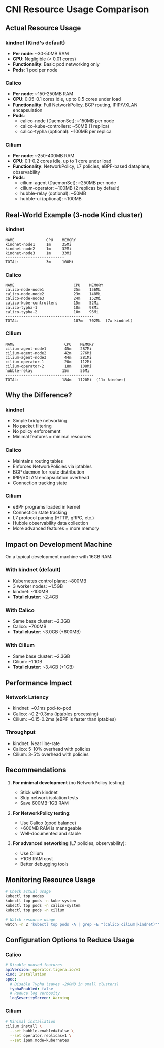 # CNI Resource Usage Comparison

## Actual Resource Usage

### kindnet (Kind's default)
- **Per node**: ~30-50MB RAM
- **CPU**: Negligible (< 0.01 cores)
- **Functionality**: Basic pod networking only
- **Pods**: 1 pod per node

### Calico
- **Per node**: ~150-250MB RAM
- **CPU**: 0.05-0.1 cores idle, up to 0.5 cores under load
- **Functionality**: Full NetworkPolicy, BGP routing, IPIP/VXLAN encapsulation
- **Pods**: 
  - calico-node (DaemonSet): ~150MB per node
  - calico-kube-controllers: ~50MB (1 replica)
  - calico-typha (optional): ~100MB per replica

### Cilium
- **Per node**: ~250-400MB RAM
- **CPU**: 0.1-0.2 cores idle, up to 1 core under load
- **Functionality**: NetworkPolicy, L7 policies, eBPF-based dataplane, observability
- **Pods**:
  - cilium-agent (DaemonSet): ~250MB per node
  - cilium-operator: ~100MB (2 replicas by default)
  - hubble-relay (optional): ~50MB
  - hubble-ui (optional): ~100MB

## Real-World Example (3-node Kind cluster)

### kindnet
```
NAME              CPU    MEMORY
kindnet-node1     1m     35Mi
kindnet-node2     1m     32Mi
kindnet-node3     1m     33Mi
--------------------------
TOTAL:            3m     100Mi
```

### Calico
```
NAME                          CPU    MEMORY
calico-node-node1             25m    156Mi
calico-node-node2             23m    148Mi
calico-node-node3             24m    152Mi
calico-kube-controllers       15m    52Mi
calico-typha-1                10m    98Mi
calico-typha-2                10m    96Mi
---------------------------------------
TOTAL:                        107m   702Mi  (7x kindnet)
```

### Cilium
```
NAME                      CPU    MEMORY
cilium-agent-node1        45m    287Mi
cilium-agent-node2        42m    276Mi
cilium-agent-node3        44m    281Mi
cilium-operator-1         20m    112Mi
cilium-operator-2         18m    108Mi
hubble-relay             15m     56Mi
---------------------------------------
TOTAL:                   184m   1120Mi  (11x kindnet)
```

## Why the Difference?

### kindnet
- Simple bridge networking
- No packet filtering
- No policy enforcement
- Minimal features = minimal resources

### Calico
- Maintains routing tables
- Enforces NetworkPolicies via iptables
- BGP daemon for route distribution
- IPIP/VXLAN encapsulation overhead
- Connection tracking state

### Cilium
- eBPF programs loaded in kernel
- Connection state tracking
- L7 protocol parsing (HTTP, gRPC, etc.)
- Hubble observability data collection
- More advanced features = more memory

## Impact on Development Machine

On a typical development machine with 16GB RAM:

### With kindnet (default)
- Kubernetes control plane: ~800MB
- 3 worker nodes: ~1.5GB
- kindnet: ~100MB
- **Total cluster**: ~2.4GB

### With Calico
- Same base cluster: ~2.3GB
- Calico: ~700MB
- **Total cluster**: ~3.0GB (+600MB)

### With Cilium
- Same base cluster: ~2.3GB
- Cilium: ~1.1GB
- **Total cluster**: ~3.4GB (+1GB)

## Performance Impact

### Network Latency
- kindnet: ~0.1ms pod-to-pod
- Calico: ~0.2-0.3ms (iptables processing)
- Cilium: ~0.15-0.2ms (eBPF is faster than iptables)

### Throughput
- kindnet: Near line-rate
- Calico: 5-10% overhead with policies
- Cilium: 3-5% overhead with policies

## Recommendations

1. **For minimal development** (no NetworkPolicy testing):
   - Stick with kindnet
   - Skip network isolation tests
   - Save 600MB-1GB RAM

2. **For NetworkPolicy testing**:
   - Use Calico (good balance)
   - +600MB RAM is manageable
   - Well-documented and stable

3. **For advanced networking** (L7 policies, observability):
   - Use Cilium
   - +1GB RAM cost
   - Better debugging tools

## Monitoring Resource Usage

```bash
# Check actual usage
kubectl top nodes
kubectl top pods -n kube-system
kubectl top pods -n calico-system
kubectl top pods -n cilium

# Watch resource usage
watch -n 2 'kubectl top pods -A | grep -E "(calico|cilium|kindnet)"'
```

## Configuration Options to Reduce Usage

### Calico
```yaml
# Disable unused features
apiVersion: operator.tigera.io/v1
kind: Installation
spec:
  # Disable Typha (saves ~200MB in small clusters)
  typhaEnabled: false
  # Reduce log verbosity
  logSeverityScreen: Warning
```

### Cilium
```bash
# Minimal installation
cilium install \
  --set hubble.enabled=false \
  --set operator.replicas=1 \
  --set ipam.mode=kubernetes
```